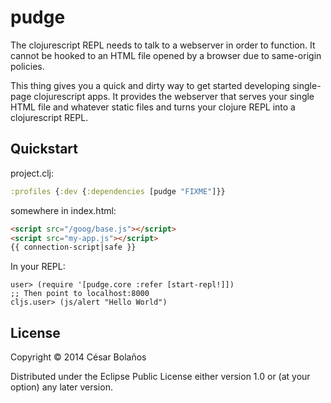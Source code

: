 # pudge

The clojurescript REPL needs to talk to a webserver in order to function. It
cannot be hooked to an HTML file opened by a browser due to same-origin
policies.

This thing gives you a quick and dirty way to get started developing
single-page clojurescript apps. It provides the webserver that serves your
single HTML file and whatever static files and turns your clojure REPL into a
clojurescript REPL.

## Quickstart
project.clj:

```clojure
:profiles {:dev {:dependencies [pudge "FIXME"]}}
```
somewhere in index.html:
```html
<script src="/goog/base.js"></script>
<script src="my-app.js"></script>
{{ connection-script|safe }}
```
In your REPL:
```
user> (require '[pudge.core :refer [start-repl!]])
;; Then point to localhost:8000
cljs.user> (js/alert "Hello World")
```

## License

Copyright © 2014 César Bolaños

Distributed under the Eclipse Public License either version 1.0 or (at
your option) any later version.
